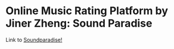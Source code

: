 # Online Music Rating Platform by Jiner Zheng: Sound Paradise

Link to [Soundparadise!](https://cyanjiner.github.io/online-music-rating/landing_page.html)
